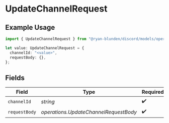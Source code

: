 # UpdateChannelRequest

## Example Usage

```typescript
import { UpdateChannelRequest } from "@ryan-blunden/discord/models/operations";

let value: UpdateChannelRequest = {
  channelId: "<value>",
  requestBody: {},
};
```

## Fields

| Field                                 | Type                                  | Required                              | Description                           |
| ------------------------------------- | ------------------------------------- | ------------------------------------- | ------------------------------------- |
| `channelId`                           | *string*                              | :heavy_check_mark:                    | N/A                                   |
| `requestBody`                         | *operations.UpdateChannelRequestBody* | :heavy_check_mark:                    | N/A                                   |